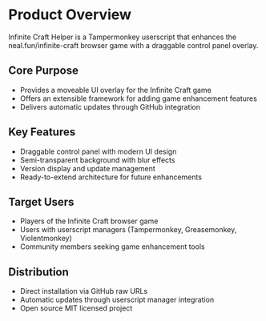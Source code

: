 # Product Overview

Infinite Craft Helper is a Tampermonkey userscript that enhances the neal.fun/infinite-craft browser game with a draggable control panel overlay.

## Core Purpose
- Provides a moveable UI overlay for the Infinite Craft game
- Offers an extensible framework for adding game enhancement features
- Delivers automatic updates through GitHub integration

## Key Features
- Draggable control panel with modern UI design
- Semi-transparent background with blur effects
- Version display and update management
- Ready-to-extend architecture for future enhancements

## Target Users
- Players of the Infinite Craft browser game
- Users with userscript managers (Tampermonkey, Greasemonkey, Violentmonkey)
- Community members seeking game enhancement tools

## Distribution
- Direct installation via GitHub raw URLs
- Automatic updates through userscript manager integration
- Open source MIT licensed project